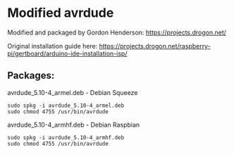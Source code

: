 # Modified avrdude

Modified and packaged by Gordon Henderson: https://projects.drogon.net/

Original installation guide here: https://projects.drogon.net/raspberry-pi/gertboard/arduino-ide-installation-isp/

## Packages:

avrdude_5.10-4_armel.deb - Debian Squeeze

    sudo spkg -i avrdude_5.10-4_armel.deb
    sudo chmod 4755 /usr/bin/avrdude

avrdude_5.10-4_armhf.deb - Debian Raspbian

    sudo spkg -i avrdude_5.10-4_armhf.deb
    sudo chmod 4755 /usr/bin/avrdude
